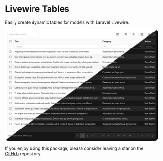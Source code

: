 # Livewire Tables

Easily create dynamic tables for models with Laravel Livewire.

![Livewire Table](./assets/images/table.webp)

If you enjoy using this package, please consider leaving a star on
the [GitHub](https://github.com/ramonrietdijk/livewire-tables) repository.
